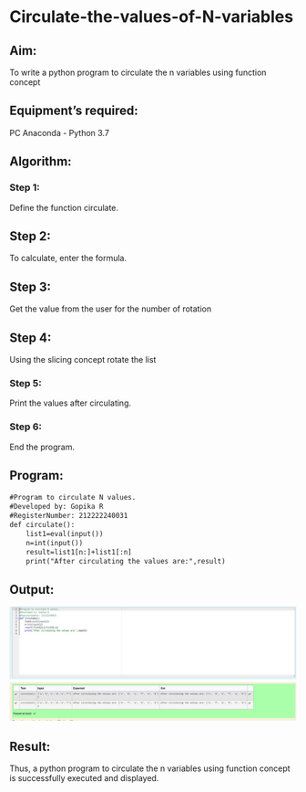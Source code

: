 # Circulate-the-values-of-N-variables
## Aim:
To write a python program to circulate the n variables using function concept
## Equipment’s required:
PC
Anaconda - Python 3.7
## Algorithm: 
### Step 1: 
Define the function circulate.
## Step 2:
To calculate, enter the formula.
## Step 3:
Get the value from the user for the number of rotation
## Step 4:
Using the slicing concept rotate the list
### Step 5: 
Print the values after circulating.
### Step 6: 
End the program.
## Program:
```
#Program to circulate N values.
#Developed by: Gopika R
#RegisterNumber: 212222240031
def circulate():
    list1=eval(input())
    n=int(input())
    result=list1[n:]+list1[:n]
    print("After circulating the values are:",result) 

```

## Output:
![OUTPUT](circulate.png)

## Result:
Thus, a python program to circulate the n variables using function concept is successfully executed and displayed.
